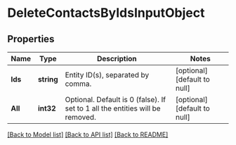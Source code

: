 # DeleteContactsByIdsInputObject

## Properties
Name | Type | Description | Notes
------------ | ------------- | ------------- | -------------
**Ids** | **string** | Entity ID(s), separated by comma. | [optional] [default to null]
**All** | **int32** | Optional. Default is 0 (false). If set to 1 all the entities will be removed. | [optional] [default to null]

[[Back to Model list]](../README.md#documentation-for-models) [[Back to API list]](../README.md#documentation-for-api-endpoints) [[Back to README]](../README.md)


